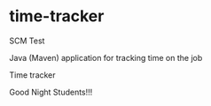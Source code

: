 # time-tracker
SCM Test

Java (Maven) application for tracking time on the job

Time tracker

Good Night Students!!!
